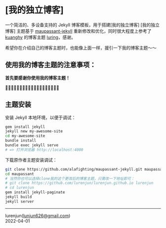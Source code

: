 [我的独立博客]
=================================

一个简洁的、多设备支持的 Jekyll 博客模板，用于搭建[我的独立博客]
[我的独立博客] 主题基于 [maupassant-jekyll](https://github.com/alafighting/maupassant-jekyll.git) 
重新修改和优化，同时很大程度上参考了 [kuanghy](https://github.com/kuanghy) 的博客主题 [luring](https://github.com/kuanghy/luring)，感谢。  

希望你在介绍自己的博客主题时，也能像上面一样，援引一下我的博客主题～～  


## **使用我的博客主题的注意事项：**  
**首先要感谢你使用我的博客主题！**   

🐼🐼🐼🐼🐼🐼🐼🐼🐼🐼🐼🐼🐼🐼🐼🐼🐼🐼🐼    


## 主题安装

安装 Jekyll 本地环境，以便于调试：

```bash
gem install jekyll
jekyll new my-awesome-site
cd my-awesome-site
bundle install
bundle exec jekyll serve
# => 打开浏览器 http://localhost:4000
```

下载原作者主题安装调试：

```bash
git clone https://github.com/alafighting/maupassant-jekyll.git maupassant
cd maupassant
# 当然你也可以选择clone我的这个更改后的博客主题，只需改一下地址即可：
# git clone https://github.com/lurenjun/lurenjun.github.io lurenjun
# cd lurenjun
gem install jekyll-paginate
jekyll build
jekyll server
```


------

lurenjun(<lunjun626@gmail.com>)<br>
2022-04-01
